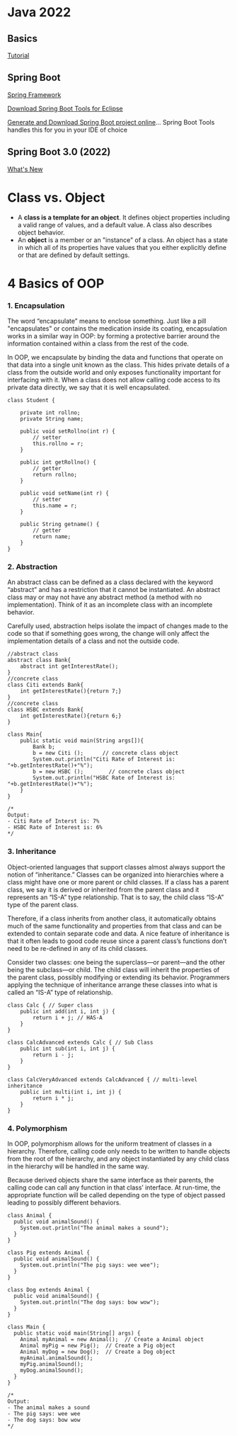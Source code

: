 # Java 2022

## Basics

[Tutorial](https://www.youtube.com/watch?v=8cm1x4bC610&t=2067s)

## Spring Boot

[Spring Framework](https://www.youtube.com/watch?v=35EQXmHKZYs&list=PLM2GdNHvfSCHsjHjQuXMy2yE_o_pS23eR&index=3)

[Download Spring Boot Tools for Eclipse](https://spring.io/tools)

[Generate and Download Spring Boot project online](https://start.spring.io)... Spring Boot Tools handles this for you in your IDE of choice

## Spring Boot 3.0 (2022)

[What's New](https://www.youtube.com/watch?v=TR254zh-f3c)

# Class vs. Object

- A **class is a template for an object**. It defines object properties including a valid range of values, and a default value. A class also describes object behavior.
- An **object** is a member or an "instance" of a class. An object has a state in which all of its properties have values that you either explicitly define or that are defined by default settings.

# 4 Basics of OOP

### 1. Encapsulation

The word “encapsulate” means to enclose something. Just like a pill "encapsulates" or contains the medication inside its coating, encapsulation works in a similar way in OOP: by forming a protective barrier around the information contained within a class from the rest of the code.

In OOP, we encapsulate by binding the data and functions that operate on that data into a single unit known as the class. This hides private details of a class from the outside world and only exposes functionality important for interfacing with it. When a class does not allow calling code access to its private data directly, we say that it is well encapsulated.

```
class Student {

    private int rollno;
    private String name;

    public void setRollno(int r) {
        // setter
        this.rollno = r;
    }

    public int getRollno() {
        // getter
        return rollno;
    }

    public void setName(int r) {
        // setter
        this.name = r;
    }

    public String getname() {
        // getter
        return name;
    }
}

```

### 2. Abstraction

An abstract class can be defined as a class declared with the keyword “abstract” and has a restriction that it cannot be instantiated. An abstract class may or may not have any abstract method (a method with no implementation). Think of it as an incomplete class with an incomplete behavior.

Carefully used, abstraction helps isolate the impact of changes made to the code so that if something goes wrong, the change will only affect the implementation details of a class and not the outside code.

```
//abstract class
abstract class Bank{
    abstract int getInterestRate();
}
//concrete class
class Citi extends Bank{
    int getInterestRate(){return 7;}
}
//concrete class
class HSBC extends Bank{
    int getInterestRate(){return 6;}
}

class Main{
    public static void main(String args[]){
        Bank b;
        b = new Citi ();      // concrete class object
        System.out.println("Citi Rate of Interest is: "+b.getInterestRate()+"%");
        b = new HSBC ();        // concrete class object
        System.out.println("HSBC Rate of Interest is: "+b.getInterestRate()+"%");
    }
}

/*
Output:
- Citi Rate of Interst is: 7%
- HSBC Rate of Interest is: 6%
*/
```

### 3. Inheritance

Object-oriented languages that support classes almost always support the notion of “inheritance.” Classes can be organized into hierarchies where a class might have one or more parent or child classes. If a class has a parent class, we say it is derived or inherited from the parent class and it represents an “IS-A” type relationship. That is to say, the child class “IS-A” type of the parent class.

Therefore, if a class inherits from another class, it automatically obtains much of the same functionality and properties from that class and can be extended to contain separate code and data. A nice feature of inheritance is that it often leads to good code reuse since a parent class’s functions don’t need to be re-defined in any of its child classes.

Consider two classes: one being the superclass—or parent—and the other being the subclass—or child. The child class will inherit the properties of the parent class, possibly modifying or extending its behavior. Programmers applying the technique of inheritance arrange these classes into what is called an “IS-A” type of relationship.

```
class Calc { // Super class
    public int add(int i, int j) {
        return i + j; // HAS-A
    }
}

class CalcAdvanced extends Calc { // Sub Class
    public int sub(int i, int j) {
        return i - j;
    }
}

class CalcVeryAdvanced extends CalcAdvanced { // multi-level inheritance
    public int multi(int i, int j) {
        return i * j;
    }
}
```

### 4. Polymorphism

In OOP, polymorphism allows for the uniform treatment of classes in a hierarchy. Therefore, calling code only needs to be written to handle objects from the root of the hierarchy, and any object instantiated by any child class in the hierarchy will be handled in the same way.

Because derived objects share the same interface as their parents, the calling code can call any function in that class’ interface. At run-time, the appropriate function will be called depending on the type of object passed leading to possibly different behaviors.

```
class Animal {
  public void animalSound() {
    System.out.println("The animal makes a sound");
  }
}

class Pig extends Animal {
  public void animalSound() {
    System.out.println("The pig says: wee wee");
  }
}

class Dog extends Animal {
  public void animalSound() {
    System.out.println("The dog says: bow wow");
  }
}

class Main {
  public static void main(String[] args) {
    Animal myAnimal = new Animal();  // Create a Animal object
    Animal myPig = new Pig();  // Create a Pig object
    Animal myDog = new Dog();  // Create a Dog object
    myAnimal.animalSound();
    myPig.animalSound();
    myDog.animalSound();
  }
}

/*
Output:
- The animal makes a sound
- The pig says: wee wee
- The dog says: bow wow
*/
```
